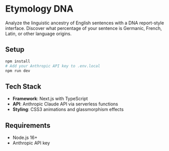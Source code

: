 # Etymology DNA

Analyze the linguistic ancestry of English sentences with a DNA report-style interface. Discover what percentage of your sentence is Germanic, French, Latin, or other language origins.

## Setup

```bash
npm install
# Add your Anthropic API key to .env.local
npm run dev
```

## Tech Stack

- **Framework**: Next.js with TypeScript
- **API**: Anthropic Claude API via serverless functions
- **Styling**: CSS3 animations and glassmorphism effects

## Requirements

- Node.js 16+
- Anthropic API key